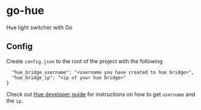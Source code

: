 # go-hue
Hue light switcher with Go

## Config

Create `config.json` to the root of the project with the following

```{
  "hue_bridge_username": "<username you have created to hue bridge>",
  "hue_bridge_ip": "<ip of your hue bridge>"
}
```


Check out [Hue developer guide](https://developers.meethue.com/develop/get-started-2/) for instructions on how to get `username` and the `ip`.